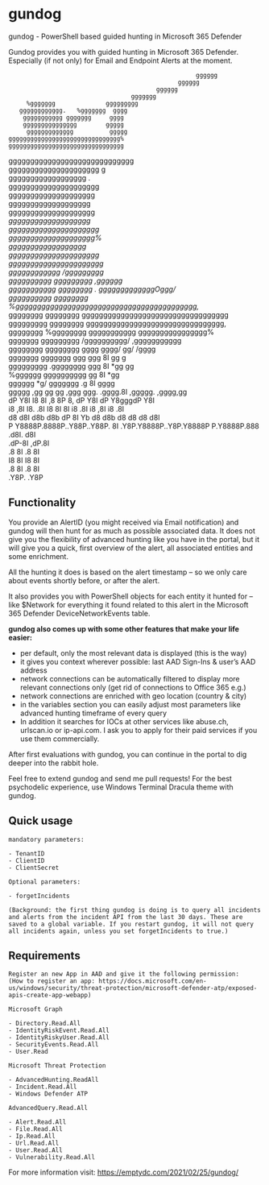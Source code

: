 # gundog
gundog - PowerShell based guided hunting in Microsoft 365 Defender

Gundog provides you with guided hunting in Microsoft 365 Defender. Especially (if not only) for Email and 
Endpoint Alerts at the moment.

                                                      	gggggg                   
                                                   gggggg                              
                                             gggggg                                    
                                      ggggggg                                         
         %ggggggg              ggggggggg                                             
       gggggggggggg.   %ggggggg  gggg                                             
        ggggggggggg ggggggg     gggg                                               
        ggggggggggggggg        ggggg                                             
         ggggggggggggg          ggggg                                            
    ggggggggggggggggggggggggggggggg%                                            
    gggggggggggggggggggggggggggggggg                                            
   ggggggggggggggggggggggggggggg                                                
    ggggggggggggggggggggg    g                                                  
   gggggggggggggggggg      .                                                    
    ggggggggggggggggggggg                                                       
   gggggggggggggggggggg                                                         
    ggggggggggggggggggg                                                         
    gggggggggggggggggggg                                                        
   *ggggggggggggggggggg                                                         
   ggggggggggggggggggggg                                                        
   gggggggggggggggggggg%                                                        
      gggggggggggggggggg                                                        
    ggggggggggggggggggggg                                                       
    gggggggggggggggggggggg                                                      
   gggggggggggg /ggggggggg                                                      
    gggggggggg    ggggggggg                                       ,gggggg       
   ggggggggggg     gggggggg                              .  gggggggggggggOggg/  
   gggggggggg      gggggggg    %gggggggggggggggggggggggggggggggggggggggggg,*    
    gggggggg       gggggggg     gggggggggggggggggggggggggggggggggg              
   ggggggggg       gggggggg    gggggggggggggggggggggggggggggggg,                
   gggggggg       %gggggggg   ggggggggggg    gggggggggggggggg%                  
   ggggggg       ggggggggg   /gggggggggg/        ,ggggggggggg                   
  gggggggg       gggggggg   gggg   gggg/              gg/  /gggg                
 ggggggg          ggggggg ggg      ggg        8I      gg       g                
ggggggggg         .gggggggg      ggg          8I     *gg      gg                
 %gggggg          gggggggggg      gg          8I     *gg                        
 gggggg            *g/ ggggggg     .g         8I       gggg                     
ggggg ,gg  gg      gg   ,ggg ggg.      .gggg.8I    ,ggggg.    ,gggg,gg          
dP    Y8I  I8      8I  ,8   8P   8,   dP    Y8I   dP    Y8gggdP    Y8I          
i8     ,8I  I8.    .8I  I8   8I   8I  i8     .8I  i8     ,8I i8     .8I         
d8     d8I  d8b    d8b  dP   8I   Yb  d8     d8b  d8     d8  d8     d8I         
  P Y8888P.8888P..Y88P..Y88P.   8I   .Y8P.Y8888P..Y8P.Y8888P   P.Y8888P.888          
      .d8I.                                                         d8I          
    .dP-8I                                                       ,dP.8I          
   .8    8I                                                      .8   8I         
    I8   8I                                                      I8   8I         
    .8   8I                                                      .8   8I            
     .Y8P.                                                        .Y8P           


## Functionality

You provide an AlertID (you might received via Email notification) and gundog will then hunt for as much as possible 
associated data. It does not give you the flexibility of advanced hunting like you have in the portal, but it will give you a quick, first overview of  the alert, all associated entities and some enrichment.

All the hunting it does is based on the alert timestamp – so we only care about events shortly before, or after the alert.

It also provides you with PowerShell objects for each entity it hunted for – like $Network for everything it found related to this alert in the Microsoft 365 Defender DeviceNetworkEvents table.

**gundog also comes up with some other features that make your life easier:**

- per default, only the most relevant data is displayed (this is the way)
- it gives you context wherever possible: last AAD Sign-Ins & user’s AAD address
- network connections can be automatically filtered to display more relevant connections only (get rid of connections to Office 365 e.g.)
- network connections are enriched with geo location (country & city)
- in the variables section you can easily adjust most parameters like advanced hunting timeframe of every query
- In addition it searches for IOCs at other services like abuse.ch, urlscan.io or ip-api.com. I ask you to apply for their paid services if you use them commercially.

After first evaluations with gundog, you can continue in the portal to dig deeper into the rabbit hole.

Feel free to extend gundog and send me pull requests! For the best psychodelic experience, use Windows 
Terminal Dracula theme with gundog. 

## Quick usage
```
mandatory parameters:

- TenantID
- ClientID
- ClientSecret

Optional parameters:

- forgetIncidents

(Background: the first thing gundog is doing is to query all incidents and alerts from the incident API from the last 30 days. These are 
saved to a global variable. If you restart gundog, it will not query all incidents again, unless you set forgetIncidents to true.)
```
## Requirements
```
Register an new App in AAD and give it the following permission:
(How to register an app: https://docs.microsoft.com/en-us/windows/security/threat-protection/microsoft-defender-atp/exposed-apis-create-app-webapp)

Microsoft Graph

- Directory.Read.All
- IdentityRiskEvent.Read.All
- IdentityRiskyUser.Read.All
- SecurityEvents.Read.All
- User.Read

Microsoft Threat Protection

- AdvancedHunting.ReadAll
- Incident.Read.All
- Windows Defender ATP

AdvancedQuery.Read.All

- Alert.Read.All
- File.Read.All
- Ip.Read.All
- Url.Read.All
- User.Read.All
- Vulnerability.Read.All

```
For more information visit: https://emptydc.com/2021/02/25/gundog/


